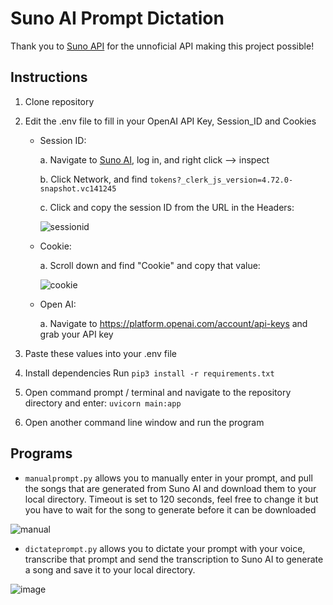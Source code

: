 # Suno AI Prompt Dictation
Thank you to [Suno API](https://github.com/SunoAI-API/Suno-API) for the unnoficial API making this project possible!

## Instructions
1. Clone repository
2. Edit the .env file to fill in your OpenAI API Key, Session_ID and Cookies
   * Session ID:
   
     a. Navigate to [Suno AI](https://suno.com/create), log in, and right click --> inspect

     b. Click Network, and find `tokens?_clerk_js_version=4.72.0-snapshot.vc141245`

     c. Click and copy the session ID from the URL in the Headers:

     ![sessionid](https://github.com/EA914/Suno-AI-Prompt-Dictation/assets/14112758/282e696d-605b-4d54-b5ee-c3227340dd4d)

   * Cookie:
  
     a. Scroll down and find "Cookie" and copy that value:

     ![cookie](https://github.com/EA914/Suno-AI-Prompt-Dictation/assets/14112758/3a3b3ef7-240a-4367-9af8-4b053ec80889)

   * Open AI:
   
     a. Navigate to https://platform.openai.com/account/api-keys and grab your API key
4. Paste these values into your .env file
5. Install dependencies
   Run `pip3 install -r requirements.txt`
6. Open command prompt / terminal and navigate to the repository directory and enter:
   `uvicorn main:app`

7. Open another command line window and run the program


## Programs
* `manualprompt.py` allows you to manually enter in your prompt, and pull the songs that are generated from Suno AI and download them to your local directory.
Timeout is set to 120 seconds, feel free to change it but you have to wait for the song to generate before it can be downloaded

![manual](https://github.com/EA914/Suno-AI-Prompt-Dictation/assets/14112758/cbb3dab6-47c7-4177-a183-98efe7ce0c4b)


* `dictateprompt.py` allows you to dictate your prompt with your voice, transcribe that prompt and send the transcription to Suno AI to generate a song and save it to your local directory.

![image](https://github.com/EA914/Suno-AI-Prompt-Dictation/assets/14112758/f92125e8-f2b1-43fe-98b5-1c0ff375f64e)
